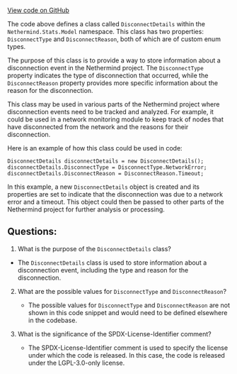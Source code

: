 [View code on GitHub](https://github.com/NethermindEth/nethermind/src/Nethermind/Nethermind.Network.Stats/Model/DisconnectDetails.cs)

The code above defines a class called `DisconnectDetails` within the `Nethermind.Stats.Model` namespace. This class has two properties: `DisconnectType` and `DisconnectReason`, both of which are of custom enum types. 

The purpose of this class is to provide a way to store information about a disconnection event in the Nethermind project. The `DisconnectType` property indicates the type of disconnection that occurred, while the `DisconnectReason` property provides more specific information about the reason for the disconnection. 

This class may be used in various parts of the Nethermind project where disconnection events need to be tracked and analyzed. For example, it could be used in a network monitoring module to keep track of nodes that have disconnected from the network and the reasons for their disconnection. 

Here is an example of how this class could be used in code:

```
DisconnectDetails disconnectDetails = new DisconnectDetails();
disconnectDetails.DisconnectType = DisconnectType.NetworkError;
disconnectDetails.DisconnectReason = DisconnectReason.Timeout;
```

In this example, a new `DisconnectDetails` object is created and its properties are set to indicate that the disconnection was due to a network error and a timeout. This object could then be passed to other parts of the Nethermind project for further analysis or processing.
## Questions: 
 1. What is the purpose of the `DisconnectDetails` class?
   - The `DisconnectDetails` class is used to store information about a disconnection event, including the type and reason for the disconnection.

2. What are the possible values for `DisconnectType` and `DisconnectReason`?
   - The possible values for `DisconnectType` and `DisconnectReason` are not shown in this code snippet and would need to be defined elsewhere in the codebase.

3. What is the significance of the SPDX-License-Identifier comment?
   - The SPDX-License-Identifier comment is used to specify the license under which the code is released. In this case, the code is released under the LGPL-3.0-only license.
